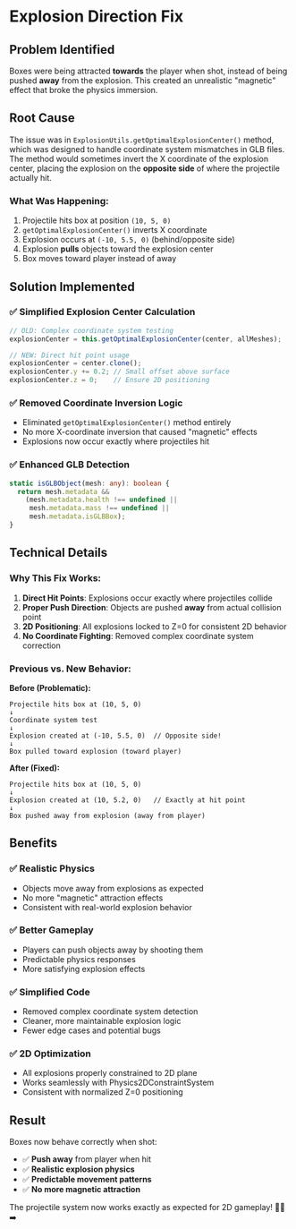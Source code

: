 # Explosion Direction Fix

## Problem Identified
Boxes were being attracted **towards** the player when shot, instead of being pushed **away** from the explosion. This created an unrealistic "magnetic" effect that broke the physics immersion.

## Root Cause
The issue was in `ExplosionUtils.getOptimalExplosionCenter()` method, which was designed to handle coordinate system mismatches in GLB files. The method would sometimes invert the X coordinate of the explosion center, placing the explosion on the **opposite side** of where the projectile actually hit.

### What Was Happening:
1. Projectile hits box at position `(10, 5, 0)`
2. `getOptimalExplosionCenter()` inverts X coordinate
3. Explosion occurs at `(-10, 5.5, 0)` (behind/opposite side)
4. Explosion **pulls** objects toward the explosion center
5. Box moves toward player instead of away

## Solution Implemented

### ✅ **Simplified Explosion Center Calculation**
```typescript
// OLD: Complex coordinate system testing
explosionCenter = this.getOptimalExplosionCenter(center, allMeshes);

// NEW: Direct hit point usage
explosionCenter = center.clone();
explosionCenter.y += 0.2; // Small offset above surface
explosionCenter.z = 0;    // Ensure 2D positioning
```

### ✅ **Removed Coordinate Inversion Logic**
- Eliminated `getOptimalExplosionCenter()` method entirely
- No more X-coordinate inversion that caused "magnetic" effects
- Explosions now occur exactly where projectiles hit

### ✅ **Enhanced GLB Detection**
```typescript
static isGLBObject(mesh: any): boolean {
  return mesh.metadata &&
    (mesh.metadata.health !== undefined ||
     mesh.metadata.mass !== undefined ||
     mesh.metadata.isGLBBox);
}
```

## Technical Details

### Why This Fix Works:
1. **Direct Hit Points**: Explosions occur exactly where projectiles collide
2. **Proper Push Direction**: Objects are pushed **away** from actual collision point
3. **2D Positioning**: All explosions locked to Z=0 for consistent 2D behavior
4. **No Coordinate Fighting**: Removed complex coordinate system correction

### Previous vs. New Behavior:

**Before (Problematic):**
```
Projectile hits box at (10, 5, 0)
↓
Coordinate system test
↓
Explosion created at (-10, 5.5, 0)  // Opposite side!
↓
Box pulled toward explosion (toward player)
```

**After (Fixed):**
```
Projectile hits box at (10, 5, 0)
↓
Explosion created at (10, 5.2, 0)   // Exactly at hit point
↓
Box pushed away from explosion (away from player)
```

## Benefits

### ✅ **Realistic Physics**
- Objects move away from explosions as expected
- No more "magnetic" attraction effects
- Consistent with real-world explosion behavior

### ✅ **Better Gameplay**
- Players can push objects away by shooting them
- Predictable physics responses
- More satisfying explosion effects

### ✅ **Simplified Code**
- Removed complex coordinate system detection
- Cleaner, more maintainable explosion logic
- Fewer edge cases and potential bugs

### ✅ **2D Optimization**
- All explosions properly constrained to 2D plane
- Works seamlessly with Physics2DConstraintSystem
- Consistent with normalized Z=0 positioning

## Result
Boxes now behave correctly when shot:
- ✅ **Push away** from player when hit
- ✅ **Realistic explosion physics**
- ✅ **Predictable movement patterns**
- ✅ **No more magnetic attraction**

The projectile system now works exactly as expected for 2D gameplay! 🎯💥➡️
